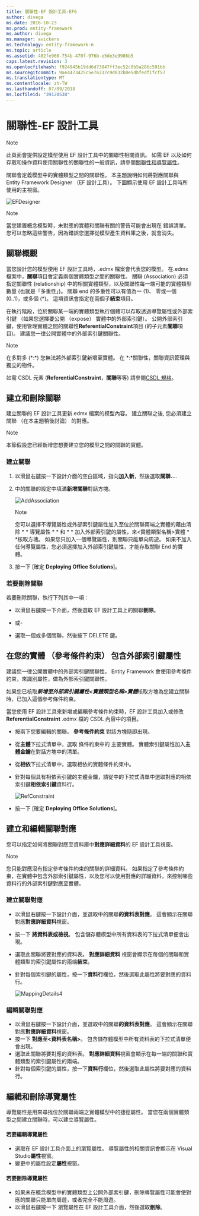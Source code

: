 ```yaml
---
title: 關聯性-EF 設計工具-EF6
author: divega
ms.date: 2016-10-23
ms.prod: entity-framework
ms.author: divega
ms.manager: avickers
ms.technology: entity-framework-6
ms.topic: article
ms.assetid: 402fe960-754b-470f-976b-e5de3e9986b5
caps.latest.revision: 3
ms.openlocfilehash: f924945b19dd6d73847ff3ec52c0b5a286c591bb
ms.sourcegitcommit: 9ae4473425c5e76337c9d032b0e5dbfedf1fcf57
ms.translationtype: MT
ms.contentlocale: zh-TW
ms.lasthandoff: 07/09/2018
ms.locfileid: "39120538"
---
```

# <a name="relationships---ef-designer"></a>關聯性-EF 設計工具
> [!NOTE]
> 此頁面會提供設定模型使用 EF 設計工具中的關聯性相關資訊。 如需 EF 以及如何存取和操作資料使用關聯性的關聯性的一般資訊，請參閱[關聯性和導覽屬性](~/ef6/fundamentals/relationships.md)。

關聯會定義模型中的實體類型之間的關聯性。 本主題說明如何將對應關聯與 Entity Framework Designer （EF 設計工具）。 下圖顯示使用 EF 設計工具時所使用的主視窗。

![EFDesigner](~/ef6/media/efdesigner.png)

> [!NOTE]
> 當您建置概念模型時，未對應的實體和關聯有關的警告可能會出現在 錯誤清單。 您可以忽略這些警告，因為錯誤您選擇從模型產生資料庫之後，就會消失。

## <a name="associations-overview"></a>關聯概觀

當您設計您的模型使用 EF 設計工具時，.edmx 檔案會代表您的模型。 在.edmx 檔案中，**關聯**項目會定義兩個實體類型之間的關聯性。 關聯 (Association) 必須指定關聯性 (relationship) 中的相關實體類型，以及關聯性每一端可能的實體類型數量 (也就是「多重性」)。 關聯 end 的多重性可以有值為一 (1)、 零或一個 (0..1)，或多個 (\*)。 這項資訊會指定在兩個子**結束**項目。

在執行階段，位於關聯某一端的實體類型執行個體可以存取透過導覽屬性或外部索引鍵 （如果您選擇要公開 （expose） 實體中的外部索引鍵）。 公開外部索引鍵，使用管理實體之間的關聯性**ReferentialConstraint**項目 (的子元素**關聯**項目)。 建議您一律公開實體中的外部索引鍵關聯性。

> [!NOTE]
> 在多對多 (\*:\*) 您無法將外部索引鍵新增至實體。 在  \*:\*關聯性，關聯資訊管理與獨立的物件。

如需 CSDL 元素 (**ReferentialConstraint**，**關聯**等等) 請參閱[CSDL 規格](~/ef6/modeling/designer/advanced/edmx/csdl-spec.md)。

## <a name="create-and-delete-associations"></a>建立和刪除關聯

建立關聯的 EF 設計工具更新.edmx 檔案的模型內容。 建立關聯之後, 您必須建立關聯 （在本主題稍後討論） 的對應。

> [!NOTE]
> 本節假設您已經新增您想要建立您的模型之間的關聯的實體。

### <a name="to-create-an-association"></a>建立關聯

1.  以滑鼠右鍵按一下設計介面的空白區域，指向**加入新**，然後選取**關聯...**.
2.  中的關聯的設定中填滿**新增關聯**對話方塊。

    ![AddAssociation](~/ef6/media/addassociation.png)

    > [!NOTE]
    > 您可以選擇不導覽屬性或外部索引鍵屬性加入至位於關聯兩端之實體的藉由清除 * * 導覽屬性 * * 和 * * 加入外部索引鍵的屬性，來&lt;實體類型名稱&gt;實體 * *核取方塊。 如果您只加入一個導覽屬性，則關聯只能單向周遊。 如果不加入任何導覽屬性，您必須選擇加入外部索引鍵屬性，才能存取關聯 End 的實體。
    
3.  按一下 [確定 **Deploying Office Solutions**]。

### <a name="to-delete-an-association"></a>若要刪除關聯

若要刪除關聯，執行下列其中一項：

-   以滑鼠右鍵按一下介面，然後選取 EF 設計工具上的關聯**刪除**。

- 或-

-   選取一個或多個關聯，然後按下 DELETE 鍵。

## <a name="include-foreign-key-properties-in-your-entities-referential-constraints"></a>在您的實體 （參考條件約束） 包含外部索引鍵屬性

建議您一律公開實體中的外部索引鍵關聯性。 Entity Framework 會使用參考條件約束，來識別屬性，做為外部索引鍵關聯性。

如果您已核取***新增至外部索引鍵屬性&lt;實體類型名稱&gt;實體***核取方塊為您建立關聯時，已加入這個參考條件約束。

當您使用 EF 設計工具來新增或編輯參考條件約束時，EF 設計工具加入或修改**ReferentialConstraint** .edmx 檔的 CSDL 內容中的項目。

-   按兩下您要編輯的關聯。
    **參考條件約束** 對話方塊隨即出現。
-   從**主體**下拉式清單中，選取 條件約束中的 主要實體。
    實體索引鍵屬性加入**主體金鑰**在對話方塊中的清單。
-   從**相依**下拉式清單中，選取相依的實體條件約束中。
-   針對每個具有相依索引鍵的主體金鑰，請從中的下拉式清單中選取對應的相依索引鍵**相依索引鍵**資料行。

    ![RefConstraint](~/ef6/media/refconstraint.png)

-   按一下 [確定 **Deploying Office Solutions**]。

## <a name="create-and-edit-association-mappings"></a>建立和編輯關聯對應

您可以指定如何將關聯對應至資料庫中**對應詳細資料**的 EF 設計工具視窗。

> [!NOTE]
> 您只能對應沒有指定參考條件約束的關聯的詳細資料。 如果指定了參考條件約束，在實體中包含外部索引鍵屬性，以及您可以使用對應的詳細資料，來控制哪些資料行的外部索引鍵對應至實體。

### <a name="create-an-association-mapping"></a>建立關聯對應

-   以滑鼠右鍵按一下設計介面，並選取中的關聯**的資料表對應**。
    這會顯示在關聯對應**對應詳細資料**視窗。
-   按一下 **將資料表或檢視**。
    包含儲存體模型中所有資料表的下拉式清單便會出現。
-   選取此關聯將要對應的資料表。
    **對應詳細資料** 視窗會顯示在每個的關聯和實體類型的索引鍵屬性的兩端**結束**。
-   針對每個索引鍵的屬性，按一下**資料行**欄位，然後選取此屬性將要對應的資料行。

    ![MappingDetails4](~/ef6/media/mappingdetails4.png)

### <a name="edit-an-association-mapping"></a>編輯關聯對應

-   以滑鼠右鍵按一下設計介面，並選取中的關聯**的資料表對應**。
    這會顯示在關聯對應**對應詳細資料**視窗。
-   按一下 **對應至&lt;資料表名稱&gt;**。
    包含儲存體模型中所有資料表的下拉式清單便會出現。
-   選取此關聯將要對應的資料表。
    **對應詳細資料**視窗會顯示在每一端的關聯和實體類型的索引鍵屬性的兩端。
-   針對每個索引鍵的屬性，按一下**資料行**欄位，然後選取此屬性將要對應的資料行。

## <a name="edit-and-delete-navigation-properties"></a>編輯和刪除導覽屬性

導覽屬性是用來尋找位於關聯兩端之實體模型中的捷徑屬性。 當您在兩個實體類型之間建立關聯時，可以建立導覽屬性。

#### <a name="to-edit-navigation-properties"></a>若要編輯導覽屬性

-   選取在 EF 設計工具介面上的瀏覽屬性。
    導覽屬性的相關資訊會顯示在 Visual Studio**屬性**視窗。
-   變更中的屬性設定**屬性**視窗。

#### <a name="to-delete-navigation-properties"></a>若要刪除導覽屬性

-   如果未在概念模型中的實體類型上公開外部索引鍵，刪除導覽屬性可能會使對應的關聯只能單向周遊，或者完全不能周遊。
-   以滑鼠右鍵按一下 瀏覽屬性在 EF 設計工具介面，然後選取**刪除**。
